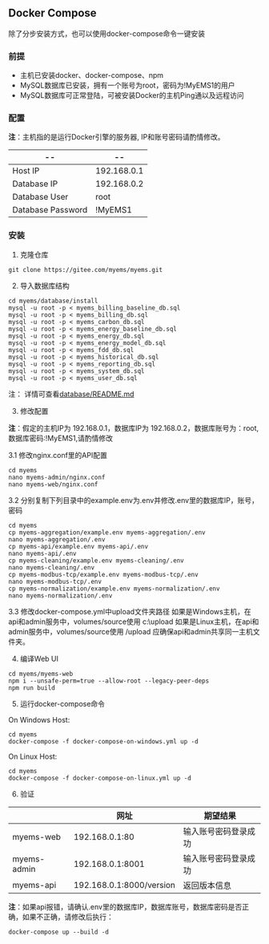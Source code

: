 ## Docker Compose
除了分步安装方式，也可以使用docker-compose命令一键安装

### 前提

- 主机已安装docker、docker-compose、npm
- MySQL数据库已安装，拥有一个账号为root，密码为!MyEMS1的用户
- MySQL数据库可正常登陆，可被安装Docker的主机Ping通以及远程访问

### 配置

**注**：主机指的是运行Docker引擎的服务器, IP和账号密码请酌情修改。

| --                | --          |
| ----------        | ----------- |
| Host IP           | 192.168.0.1 |
| Database IP       | 192.168.0.2 |
| Database User     | root        |
| Database Password | !MyEMS1     |

### 安装

1.  克隆仓库
```
git clone https://gitee.com/myems/myems.git 
```

2.  导入数据库结构

```
cd myems/database/install
mysql -u root -p < myems_billing_baseline_db.sql
mysql -u root -p < myems_billing_db.sql
mysql -u root -p < myems_carbon_db.sql
mysql -u root -p < myems_energy_baseline_db.sql
mysql -u root -p < myems_energy_db.sql
mysql -u root -p < myems_energy_model_db.sql
mysql -u root -p < myems_fdd_db.sql
mysql -u root -p < myems_historical_db.sql
mysql -u root -p < myems_reporting_db.sql
mysql -u root -p < myems_system_db.sql
mysql -u root -p < myems_user_db.sql
```
注： 详情可查看[database/README.md](./database/README.md)


3.  修改配置

**注**：假定的主机IP为 192.168.0.1，数据库IP为 192.168.0.2，数据库账号为：root,数据库密码:!MyEMS1,请酌情修改

3.1  修改nginx.conf里的API配置
```
cd myems
nano myems-admin/nginx.conf
nano myems-web/nginx.conf
```

3.2  分别复制下列目录中的example.env为.env并修改.env里的数据库IP，账号，密码
```
cd myems
cp myems-aggregation/example.env myems-aggregation/.env
nano myems-aggregation/.env
cp myems-api/example.env myems-api/.env
nano myems-api/.env
cp myems-cleaning/example.env myems-cleaning/.env
nano myems-cleaning/.env
cp myems-modbus-tcp/example.env myems-modbus-tcp/.env
nano myems-modbus-tcp/.env
cp myems-normalization/example.env myems-normalization/.env
nano myems-normalization/.env 
```

3.3 修改docker-compose.yml中upload文件夹路径
如果是Windows主机，在api和admin服务中，volumes/source使用 c:\upload
如果是Linux主机，在api和admin服务中，volumes/source使用 /upload
应确保api和admin共享同一主机文件夹。

4.  编译Web UI

```
cd myems/myems-web
npm i --unsafe-perm=true --allow-root --legacy-peer-deps
npm run build
```

5. 运行docker-compose命令

On Windows Host:
```
cd myems
docker-compose -f docker-compose-on-windows.yml up -d 
```

On Linux Host:

```
cd myems
docker-compose -f docker-compose-on-linux.yml up -d 
```

6. 验证

|             | 网址                    | 期望结果           |
| ----------- | ----------------------- | ---------------- |
| myems-web   | 192.168.0.1:80          | 输入账号密码登录成功 |
| myems-admin | 192.168.0.1:8001        | 输入账号密码登录成功 |
| myems-api   | 192.168.0.1:8000/version| 返回版本信息       |

**注**：如果api报错，请确认.env里的数据库IP，数据库账号，数据库密码是否正确，如果不正确，请修改后执行：

```
docker-compose up --build -d
```
